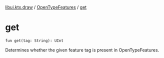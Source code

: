 [libui.ktx.draw](../README.md) / [OpenTypeFeatures](README.md) / [get](get.md)

# get

`fun get(tag: String): UInt`

Determines whether the given feature tag is present in OpenTypeFeatures.
